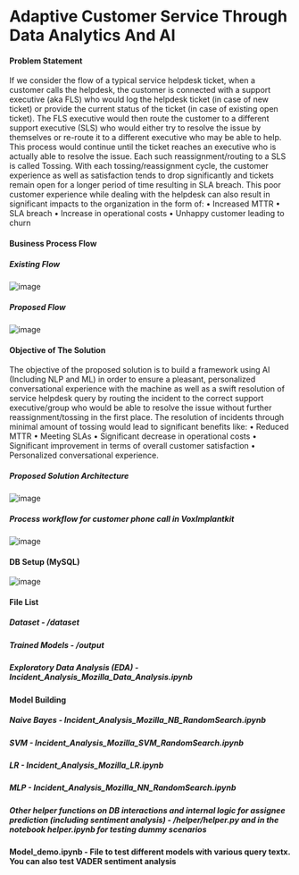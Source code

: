 # Adaptive Customer Service Through Data Analytics And AI

#### Problem Statement

If we consider the flow of a typical service helpdesk ticket, when a customer calls the helpdesk, the customer is connected with a support executive (aka FLS) who would log the helpdesk ticket (in case of new ticket) or provide the current status of the ticket (in case of existing open ticket). The FLS executive would then route the customer to a different support executive (SLS) who would either try to resolve the issue by themselves or re-route it to a different executive who may be able to help. This process would continue until the ticket reaches an executive who is actually able to resolve the issue.
Each such reassignment/routing to a SLS is called Tossing. With each tossing/reassignment cycle, the customer experience as well as satisfaction tends to drop significantly and tickets remain open for a longer period of time resulting in SLA breach. This poor customer experience while dealing with the helpdesk can also result in significant impacts to the organization in the form of:
• Increased MTTR
• SLA breach
• Increase in operational costs
• Unhappy customer leading to churn

#### Business Process Flow
##### Existing Flow
![image](https://user-images.githubusercontent.com/10474901/187494955-5f35b48a-2913-4fd2-a5e8-593f57e11c97.png)

##### Proposed Flow
![image](https://user-images.githubusercontent.com/10474901/187495066-121817e5-11a9-45f5-a88d-77d206eef4ee.png)

#### Objective of The Solution
The objective of the proposed solution is to build a framework using AI (Including NLP and ML) in order to ensure a pleasant, personalized conversational experience with the machine as well as a swift resolution of service helpdesk query by routing the incident to the correct support executive/group who would be able to resolve the issue without further reassignment/tossing in the first place. The resolution of incidents through minimal amount of tossing would lead to significant benefits like:
• Reduced MTTR
• Meeting SLAs
• Significant decrease in operational costs
• Significant improvement in terms of overall customer satisfaction
• Personalized conversational experience.

##### Proposed Solution Architecture
![image](https://user-images.githubusercontent.com/10474901/187495311-a6eae926-fb2c-4245-b4ba-ac6da6af57c4.png)

##### Process workflow for customer phone call in VoxImplantkit
![image](https://user-images.githubusercontent.com/10474901/187495538-db75bb69-e662-421f-8611-ee6840a8e6ee.png)

#### DB Setup (MySQL)
![image](https://user-images.githubusercontent.com/10474901/187301042-9de36aba-9922-4bfe-b2d6-cea7d8135eee.png)

#### File List

##### Dataset - /dataset
##### Trained Models - /output
##### Exploratory Data Analysis (EDA) - Incident_Analysis_Mozilla_Data_Analysis.ipynb
#### Model Building
##### Naive Bayes - Incident_Analysis_Mozilla_NB_RandomSearch.ipynb
##### SVM - Incident_Analysis_Mozilla_SVM_RandomSearch.ipynb
##### LR - Incident_Analysis_Mozilla_LR.ipynb
##### MLP - Incident_Analysis_Mozilla_NN_RandomSearch.ipynb
##### Other helper functions on DB interactions and internal logic for assignee prediction (including sentiment analysis) - /helper/helper.py and in the notebook helper.ipynb for testing dummy scenarios
#### Model_demo.ipynb - File to test different models with various query textx. You can also test VADER sentiment analysis


